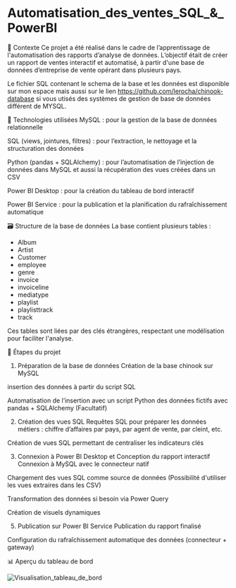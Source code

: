 # Automatisation_des_ventes_SQL_&_PowerBI

📌 Contexte
Ce projet a été réalisé dans le cadre de l’apprentissage de l'automatisation des rapports d’analyse de données. L’objectif était de créer un rapport de ventes interactif et automatisé, à partir d'une base de données d’entreprise de vente opérant dans plusieurs pays.

Le fichier SQL contenant le schema de la base et les données est disponible sur mon espace mais aussi sur le lien https://github.com/lerocha/chinook-database si vous utisés des systèmes de gestion de base de données différent de MYSQL.

🧰 Technologies utilisées
MySQL : pour la gestion de la base de données relationnelle

SQL (views, jointures, filtres) : pour l’extraction, le nettoyage et la structuration des données

Python (pandas + SQLAlchemy) : pour l’automatisation de l’injection de données dans MySQL et aussi la récupération des vues créées dans un CSV

Power BI Desktop : pour la création du tableau de bord interactif

Power BI Service : pour la publication et la planification du rafraîchissement automatique

🗃 Structure de la base de données
La base contient plusieurs tables :
- Album
- Artist
- Customer
- employee
- genre
- invoice
- invoiceline
- mediatype
- playlist
- playlisttrack
- track

Ces tables sont liées par des clés étrangères, respectant une modélisation pour faciliter l'analyse.

🧠 Étapes du projet
1. Préparation de la base de données
Création de la base chinook sur MySQL

insertion des données à partir du script SQL

Automatisation de l’insertion avec un script Python des données fictifs avec pandas + SQLAlchemy (Facultatif)

2. Création des vues SQL
Requêtes SQL pour préparer les données métiers : chiffre d’affaires par pays, par agent de vente, par cleint, etc.

Création de vues SQL permettant de centraliser les indicateurs clés

3. Connexion à Power BI Desktop et Conception du rapport interactif
Connexion à MySQL avec le connecteur natif

Chargement des vues SQL comme source de données (Possibilité d'utiliser les vues extraires dans les CSV)

Transformation des données si besoin via Power Query

Création de visuels dynamiques

5. Publication sur Power BI Service
Publication du rapport finalisé

Configuration du rafraîchissement automatique des données (connecteur + gateway)

📊 Aperçu du tableau de bord

![Visualisation_tableau_de_bord](https://github.com/user-attachments/assets/77e5a8fa-df91-40cf-b61e-b6d10c03a9ce)

